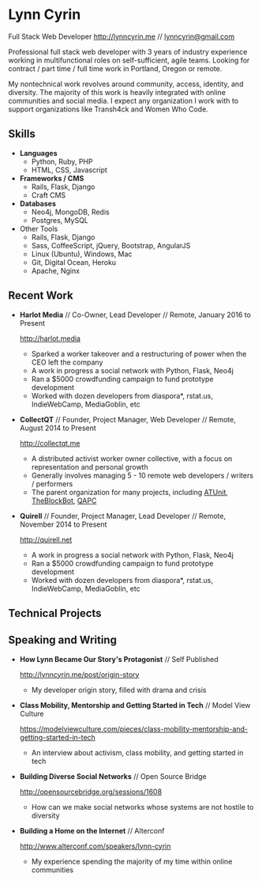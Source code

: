 Lynn Cyrin
===========

Full Stack Web Developer
<http://lynncyrin.me>  // lynncyrin@gmail.com

Professional full stack web developer with 3 years of industry experience working in multifunctional roles on self-sufficient, agile teams. Looking for contract / part time / full time work in Portland, Oregon or remote.

My nontechnical work revolves around community, access, identity, and diversity. The majority of this work is heavily integrated with online communities and social media. I expect any organization I work with to support organizations like Transh4ck and Women Who Code.

Skills
------

*   **Languages**
    * Python, Ruby, PHP
    * HTML, CSS, Javascript
*   **Frameworks / CMS**
    * Rails, Flask, Django
    * Craft CMS
*   **Databases**
    * Neo4j, MongoDB, Redis
    * Postgres, MySQL
*   Other Tools
    * Rails, Flask, Django
    * Sass, CoffeeScript, jQuery, Bootstrap, AngularJS
    * Linux (Ubuntu), Windows, Mac
    * Git, Digital Ocean, Heroku
    * Apache, Nginx


Recent Work
-----------

*   **Harlot Media** // Co-Owner, Lead Developer // Remote, January 2016 to Present

    <http://harlot.media>

    * Sparked a worker takeover and a restructuring of power when the CEO left the company
    * A work in progress a social network with Python, Flask, Neo4j
    * Ran a $5000 crowdfunding campaign to fund prototype development
    * Worked with dozen developers from diaspora*, rstat.us, IndieWebCamp, MediaGoblin, etc

*   **CollectQT** // Founder, Project Manager, Web Developer // Remote, August 2014 to Present

    <http://collectqt.me>

    * A distributed activist worker owner collective, with a focus on representation and personal growth
    * Generally involves managing 5 - 10 remote web developers / writers / performers
    * The parent organization for many projects, including [ATUnit](http://gitlab.com/atunit/atunit), [TheBlockBot](http://theblockbot.herokuapp.com/), [QAPC](http://gitlab.com/atunit/atunit)

*   **Quirell** // Founder, Project Manager, Lead Developer // Remote, November 2014 to Present

    <http://quirell.net>

    * A work in progress a social network with Python, Flask, Neo4j
    * Ran a $5000 crowdfunding campaign to fund prototype development
    * Worked with dozen developers from diaspora*, rstat.us, IndieWebCamp, MediaGoblin, etc

Technical Projects
------------------



Speaking and Writing
--------------------

*   **How Lynn Became Our Story's Protagonist** // Self Published

    <http://lynncyrin.me/post/origin-story>

    * My developer origin story, filled with drama and crisis

*   **Class Mobility, Mentorship and Getting Started in Tech** // Model View Culture

    <https://modelviewculture.com/pieces/class-mobility-mentorship-and-getting-started-in-tech>

    * An interview about activism, class mobility, and getting started in tech

*   **Building Diverse Social Networks** // Open Source Bridge

    <http://opensourcebridge.org/sessions/1608>

    * How can we make social networks whose systems are not hostile to diversity

*   **Building a Home on the Internet** // Alterconf

    <http://www.alterconf.com/speakers/lynn-cyrin>

    * My experience spending the majority of my time within online communities
